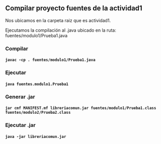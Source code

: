 ## Compilar proyecto fuentes de la actividad1
Nos ubicamos en la carpeta raiz que es actividad1.

Ejecutamos la compilación al .java ubicado en la ruta: fuentes/modulo1/Prueba1.java

### Compilar
#### `javac -cp . fuentes/modulo1/Prueba1.java`

### Ejecutar
#### `java fuentes.modulo1.Prueba1`

### Generar .jar
#### `jar cmf MANIFEST.mf libreriacomun.jar fuentes/modulo1/Prueba1.class fuentes/modulo2/Prueba2.class`

### Ejecutar .jar
#### `java -jar libreriacomun.jar`